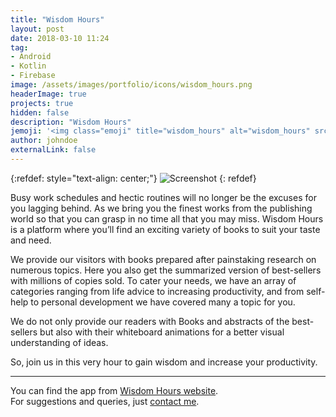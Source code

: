 ```yaml
---
title: "Wisdom Hours"
layout: post
date: 2018-03-10 11:24
tag:
- Android
- Kotlin
- Firebase
image: /assets/images/portfolio/icons/wisdom_hours.png
headerImage: true
projects: true
hidden: false
description: "Wisdom Hours"
jemoji: '<img class="emoji" title="wisdom_hours" alt="wisdom_hours" src="/assets/images/portfolio/icons/wisdom_hours.png" height="20" width="20" align="absmiddle">'
author: johndoe
externalLink: false
---
```


{:refdef: style="text-align: center;"}
![Screenshot](/assets/images/portfolio/wisdom_hours.png)
{: refdef}

Busy work schedules and hectic routines will no longer be the excuses for you lagging behind. As we bring you the finest works from the publishing world so that you can grasp in no time all that you may miss. Wisdom Hours is a platform where you’ll find an exciting variety of books to suit your taste and need.

We provide our visitors with books prepared after painstaking research on numerous topics. Here you also get the summarized version of best-sellers with millions of copies sold. To cater your needs, we have an array of categories ranging from life advice to increasing productivity, and from self-help to personal development we have covered many a topic for you. 

We do not only provide our readers with Books and abstracts of the best-sellers but also with their whiteboard animations for a better visual understanding of ideas.

So, join us in this very hour to gain wisdom and increase your productivity.

---

You can find the app from [Wisdom Hours website](http://www.wisdomhours.com/).<br />
For suggestions and queries, just [contact me](http://linkedin.com/in/xuhaibahmad).
